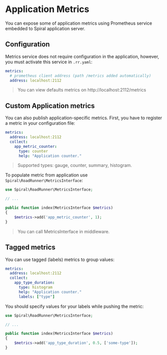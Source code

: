# Application Metrics
You can expose some of application metrics using Prometheus service embedded to Spiral application server.

## Configuration
Metrics service does not require configuration in the application, however, you must activate this service in `.rr.yaml`:

```yaml
metrics:
  # prometheus client address (path /metrics added automatically)
  address: localhost:2112
```

> You can view defaults metrics on http://localhost:2112/metrics

## Custom Application metrics
You can also publish application-specific metrics. First, you have to register a metric in your configuration file:

```yaml
metrics:
  address: localhost:2112
  collect:
    app_metric_counter:
      type: counter
      help: "Application counter."
```

> Supported types: gauge, counter, summary, histogram.

To populate metric from application use `Spiral\RoadRunner\MetricsInterface`:

```php
use Spiral\RoadRunner\MetricsInterface; 

// ...

public function index(MetricsInterface $metrics)
{
    $metrics->add('app_metric_counter', 1);
}
```

> You can call MetricsInterface in middleware.

## Tagged metrics
You can use tagged (labels) metrics to group values:

```yaml
metrics:
  address: localhost:2112
  collect:
    app_type_duration:
      type: histogram
      help: "Application counter."
      labels: ["type"]
```

You should specify values for your labels while pushing the metric:

```php
use Spiral\RoadRunner\MetricsInterface; 

// ...

public function index(MetricsInterface $metrics)
{
    $metrics->add('app_type_duration', 0.5, ['some-type']);
}
```
